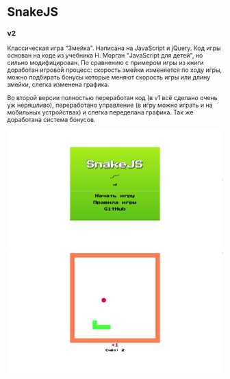 <h1>SnakeJS</h1>
<h3>v2</h3>
<p>Классическая игра "Змейка". Написана на JavaScript и jQuery. Код игры основан на коде из учебника Н. Морган "JavaScript для детей", но сильно модифицирован. По сравнению с примером игры из книги доработан игровой процесс: скорость змейки изменяется по ходу игры, можно подбирать бонусы которые меняют скорость игры или длину змейки, слегка изменена графика.</p>
<p>Во второй версии полностью переработан код (в v1 всё сделано очень уж неряшливо), переработано управление (в игру можно играть и на мобильных устройствах) и слегка переделана графика. Так же доработана система бонусов.</p>

<img src="preview1.png">
<img src="preview2.png">
